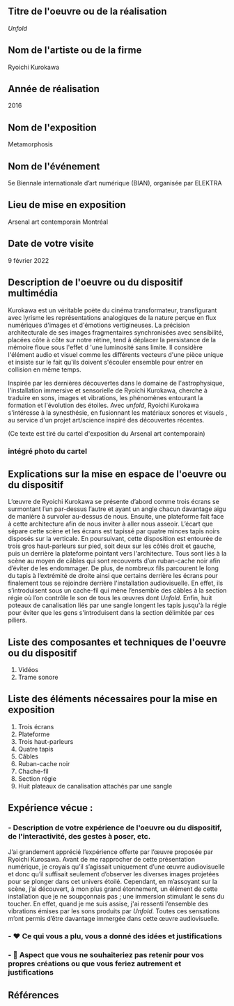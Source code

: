  ## Titre de l'oeuvre ou de la réalisation
 
 *Unfold*

 ## Nom de l'artiste ou de la firme
 
 Ryoichi Kurokawa

 ## Année de réalisation
 
 2016

 ## Nom de l'exposition 
 
 Metamorphosis
 
 ## Nom de l'événement
 
 5e Biennale internationale d’art numérique (BIAN), organisée par ELEKTRA
 
 ## Lieu de mise en exposition
 
 Arsenal art contemporain Montréal

 ## Date de votre visite
 
 9 février 2022

 ## Description de l'oeuvre ou du dispositif multimédia 
 
 Kurokawa est un véritable poète du cinéma transformateur, transfigurant avec lyrisme les représentations analogiques de la nature perçue en flux numériques d'images et d'émotions vertigineuses. La précision architecturale de ses images fragmentaires synchronisées avec sensibilité, placées côte à côte sur notre rétine, tend à déplacer la persistance de la mémoire floue sous l'effet d 'une luminosité sans limite. Il considère l'élément audio et visuel comme les différents vecteurs d'une pièce unique et insiste sur le fait qu'ils doivent s'écouler ensemble pour entrer en collision en même temps. 
 
 Inspirée par les dernières découvertes dans le domaine de l'astrophysique, l'installation immersive et sensorielle de Ryoichi Kurokawa, cherche à traduire en sons, images et vibrations, les phénomènes entourant la formation et l'évolution des étoiles. Avec *unfold*, Ryoichi Kurokawa s'intéresse à la synesthésie, en fusionnant les matériaux sonores et visuels , au service d'un projet art/science inspiré des découvertes récentes. 
 
 (Ce texte est tiré du cartel d'exposition du Arsenal art contemporain)
 
 ### intégré photo du cartel

 ## Explications sur la mise en espace de l'oeuvre ou du dispositif 
 
 L’œuvre de Ryoichi Kurokawa se présente d’abord comme trois écrans se surmontant l’un par-dessus l’autre et ayant un angle chacun davantage aigu de manière à survoler au-dessus de nous. Ensuite, une plateforme fait face à cette architecture afin de nous inviter à aller nous asseoir. L’écart que sépare cette scène et les écrans est tapissé par quatre minces tapis noirs disposés sur la verticale. En poursuivant, cette disposition est entourée de trois gros haut-parleurs sur pied, soit deux sur les côtés droit et gauche, puis un derrière la plateforme pointant vers l'architecture. Tous sont liés à la scène au moyen de câbles qui sont recouverts d’un ruban-cache noir afin d’éviter de les endommager. De plus, de nombreux fils parcourent le long du tapis à l’extrémité de droite ainsi que certains derrière les écrans pour finalement tous se rejoindre derrière l'installation audiovisuelle. En effet, ils s’introduisent sous un cache-fil qui mène l’ensemble des câbles à la section régie où l’on contrôle le son de tous les œuvres dont *Unfold*. Enfin, huit poteaux de canalisation liés par une sangle longent les tapis jusqu'à la régie pour éviter que les gens s'introduisent dans la section délimitée par ces piliers.

 ## Liste des composantes et techniques de l'oeuvre ou du dispositif 
 
 1. Vidéos
 2. Trame sonore

 ## Liste des éléments nécessaires pour la mise en exposition 
 
 1. Trois écrans
 2. Plateforme 
 3. Trois haut-parleurs
 4. Quatre tapis
 6. Câbles
 7. Ruban-cache noir
 8. Chache-fil
 9. Section régie
 10. Huit plateaux de canalisation attachés par une sangle

 ## Expérience vécue :

 ### - Description de votre expérience de l'oeuvre ou du dispositif, de l'interactivité, des gestes à poser, etc.
 
 J’ai grandement apprécié l’expérience offerte par l’œuvre proposée par Ryoichi Kurosawa. Avant de me rapprocher de cette présentation numérique, je croyais qu’il s’agissait uniquement d’une œuvre audiovisuelle et donc qu’il suffisait seulement d’observer les diverses images projetées pour se plonger dans cet univers étoilé. Cependant, en m’assoyant sur la scène, j’ai découvert, à mon plus grand étonnement, un élément de cette installation que je ne soupçonnais pas ; une immersion stimulant le sens du toucher. En effet, quand je me suis assise, j'ai ressenti l’ensemble des vibrations émises par les sons produits par *Unfold*. Toutes ces sensations m’ont permis d’être davantage immergée dans cette œuvre audiovisuelle. 

 ### - ❤️ Ce qui vous a plu, vous a donné des idées et justifications

 ### - 🤔 Aspect que vous ne souhaiteriez pas retenir pour vos propres créations ou que vous feriez autrement et justifications
 
 ## Références
 
